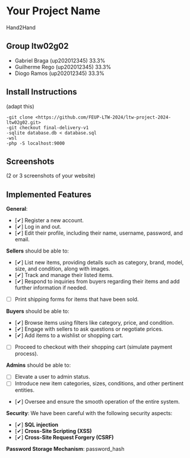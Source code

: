 # Your Project Name

Hand2Hand

## Group ltw02g02

- Gabriel Braga (up202012345) 33.3%
- Guilherme Rego (up202012345) 33.3%
- Diogo Ramos (up202012345) 33.3%

## Install Instructions

(adapt this)

    -git clone <https://github.com/FEUP-LTW-2024/ltw-project-2024-ltw02g02.git>
    -git checkout final-delivery-v1
    -sqlite database.db < database.sql
    -wsl
    -php -S localhost:9000


## Screenshots

(2 or 3 screenshots of your website)

## Implemented Features

**General**:

- [✔] Register a new account.
- [✔] Log in and out.
- [✔] Edit their profile, including their name, username, password, and email.

**Sellers**  should be able to:

- [✔] List new items, providing details such as category, brand, model, size, and condition, along with images.
- [✔] Track and manage their listed items.
- [✔] Respond to inquiries from buyers regarding their items and add further information if needed.
- [ ] Print shipping forms for items that have been sold.

**Buyers**  should be able to:

- [✔] Browse items using filters like category, price, and condition.
- [✔] Engage with sellers to ask questions or negotiate prices.
- [✔] Add items to a wishlist or shopping cart.
- [ ] Proceed to checkout with their shopping cart (simulate payment process).

**Admins**  should be able to:

- [ ] Elevate a user to admin status.
- [ ] Introduce new item categories, sizes, conditions, and other pertinent entities.
- [✔] Oversee and ensure the smooth operation of the entire system.

**Security**:
We have been careful with the following security aspects:

- [✔] **SQL injection**
- [✔] **Cross-Site Scripting (XSS)**
- [✔] **Cross-Site Request Forgery (CSRF)**

**Password Storage Mechanism**: password_hash
